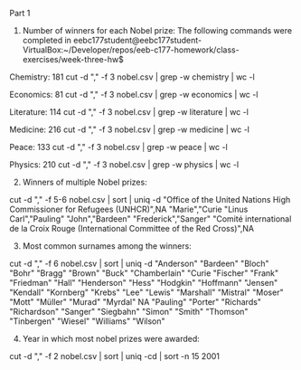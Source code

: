Part 1

1. Number of winners for each Nobel prize: 
   The following commands were completed in eebc177student@eebc177student-VirtualBox:~/Developer/repos/eeb-c177-homework/class-exercises/week-three-hw$

Chemistry: 181 
cut -d "," -f 3 nobel.csv | grep -w chemistry | wc -l

Economics: 81
cut -d "," -f 3 nobel.csv | grep -w economics | wc -l

Literature: 114
cut -d "," -f 3 nobel.csv | grep -w literature | wc -l

Medicine: 216
cut -d "," -f 3 nobel.csv | grep -w medicine | wc -l

Peace: 133
cut -d "," -f 3 nobel.csv | grep -w peace | wc -l

Physics: 210
cut -d "," -f 3 nobel.csv | grep -w physics | wc -l


2. Winners of multiple Nobel prizes: 

cut -d "," -f 5-6 nobel.csv | sort | uniq -d
"Office of the United Nations High Commissioner for Refugees (UNHCR)",NA
"Marie","Curie
"Linus Carl","Pauling"
"John","Bardeen"
"Frederick","Sanger"
"Comité international de la Croix Rouge (International Committee of the Red Cross)",NA


3. Most common surnames among the winners:

cut -d "," -f 6 nobel.csv | sort | uniq -d
"Anderson"
"Bardeen"
"Bloch"
"Bohr"
"Bragg"
"Brown"
"Buck"
"Chamberlain"
"Curie
"Fischer"
"Frank"
"Friedman"
"Hall"
"Henderson"
"Hess"
"Hodgkin"
"Hoffmann"
"Jensen"
"Kendall"
"Kornberg"
"Krebs"
"Lee"
"Lewis"
"Marshall"
"Mistral"
"Moser"
"Mott"
"Müller"
"Murad"
"Myrdal"
NA
"Pauling"
"Porter"
"Richards"
"Richardson"
"Sanger"
"Siegbahn"
"Simon"
"Smith"
"Thomson"
"Tinbergen"
"Wiesel"
"Williams"
"Wilson"


4. Year in which most nobel prizes were awarded:

cut -d "," -f 2 nobel.csv | sort | uniq -cd | sort -n
15 2001
